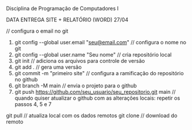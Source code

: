 Disciplina de Programação de Computadores I

DATA ENTREGA SITE + RELATÓRIO (WORD) 27/04


// configura o email no git

1. git config --global user.email "seu@email.com"
// configura o nome no git
2. git config --global user.name "Seu nome"
// cria repositório local
3. git init
// adiciona os arquivos para controle de versão
4. git add .
// gera uma versão
5. git commit -m "primeiro site"
// configura a ramificação do repositório no github
6. git branch -M main
// envia o projeto para o github
7. git push https://github.com/seu_usuario/seu_repositorio.git main
// quando quiser atualizar o github com as alterações locais:
repetir os passos 4, 5 e 7

git pull // atualiza local com os dados remotos
git clone // download do remoto
